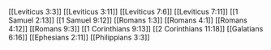 [[Leviticus 3:3]]
[[Leviticus 3:11]]
[[Leviticus 7:6]]
[[Leviticus 7:11]]
[[1 Samuel 2:13]]
[[1 Samuel 9:12]]
[[Romans 1:3]]
[[Romans 4:1]]
[[Romans 4:12]]
[[Romans 9:3]]
[[1 Corinthians 9:13]]
[[2 Corinthians 11:18]]
[[Galatians 6:16]]
[[Ephesians 2:11]]
[[Philippians 3:3]]
